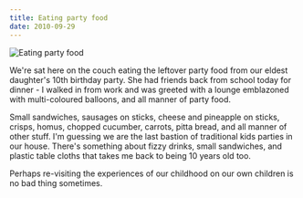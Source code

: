 ```yaml
---
title: Eating party food
date: 2010-09-29
---
```


![Eating party food](https://source.unsplash.com/vP3pnOoCiYE/1600x900)

We're sat here on the couch eating the leftover party food from our eldest daughter's 10th birthday party. She had friends back from school today for dinner - I walked in from work and was greeted with a lounge emblazoned with multi-coloured balloons, and all manner of party food.

Small sandwiches, sausages on sticks, cheese and pineapple on sticks, crisps, homus, chopped cucumber, carrots, pitta bread, and all manner of other stuff. I'm guessing we are the last bastion of traditional kids parties in our house. There's something about fizzy drinks, small sandwiches, and plastic table cloths that takes me back to being 10 years old too.

Perhaps re-visiting the experiences of our childhood on our own children is no bad thing sometimes.
